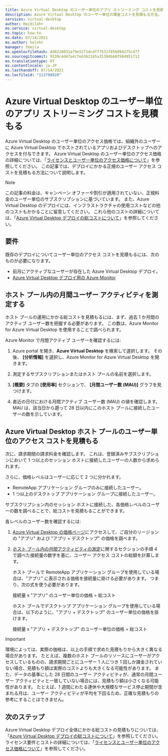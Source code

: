 ```yaml
---
title: Azure Virtual Desktop のユーザー単位のアプリ ストリーミング コストを見積もる - Azure
description: Azure Virtual Desktop のユーザー単位の課金コストを見積もる方法。
services: virtual-desktop
author: Heidilohr
ms.service: virtual-desktop
ms.topic: how-to
ms.date: 07/14/2021
ms.author: helohr
manager: femila
ms.openlocfilehash: 4d0218031a79e5271dcdff7531f856094175c477
ms.sourcegitcommit: 9339c4d47a4c7eb3621b5a31384bb0f504951712
ms.translationtype: HT
ms.contentlocale: ja-JP
ms.lasthandoff: 07/14/2021
ms.locfileid: "113798928"
---
```

# <a name="estimate-per-user-app-streaming-costs-for-azure-virtual-desktop"></a>Azure Virtual Desktop のユーザー単位のアプリ ストリーミング コストを見積もる

Azure Virtual Desktop のユーザー単位のアクセス価格では、組織外のユーザーに Azure Virtual Desktop でホストされているアプリおよびデスクトップへのアクセスを付与できます。 Azure Virtual Desktop のユーザー単位のアクセス価格の詳細については、「[ライセンスとユーザー単位のアクセス価格について](licensing.md)」を参照してください。 この記事では、デプロイにかかる正規のユーザー アクセス コストを見積もる方法について説明します。

>[!NOTE]
>この記事の料金は、キャンペーン オファーや割引が適用されていない、正規料金のユーザー単位のサブスクリプションに基づいています。 また、Azure Virtual Desktop のデプロイには、インフラストラクチャの使用コストなどの他のコストもかかることに留意してください。 これら他のコストの詳細については、「[Azure Virtual Desktop デプロイの総コストについて](total-costs.md)」を参照してください。

## <a name="requirements"></a>要件

既存のデプロイについてユーザー単位のアクセス コストを見積もるには、次のものが必要になります。

- 前月にアクティブなユーザーが存在した Azure Virtual Desktop デプロイ。
- [Azure Virtual Desktop デプロイ用の Azure Monitor](../azure-monitor.md)

## <a name="measure-monthly-user-activity-in-a-host-pool"></a>ホスト プール内の月間ユーザー アクティビティを測定する

ホスト プールの運用にかかる総コストを見積もるには、まず、過去 1 か月間のアクティブ ユーザー数を把握する必要があります。 この数は、Azure Monitor for Azure Virtual Desktop を使用することで調べられます。

Azure Monitor で月間アクティブ ユーザーを確認するには:

1. Azure portal を開き、**Azure Virtual Desktop** を検索して選択します。 その後、 **[分析情報]** を選択し、Azure Monitor for Azure Virtual Desktop を開きます。

2. 測定するサブスクリプションまたはホスト プールの名前を選択します。

3. **[概要]** タブの **[使用率]** セクションで、 **[月間ユーザー数 (MAU)]** グラフを見つけます。

4. 直近の日付における月間アクティブ ユーザー数 (MAU) の値を確認します。 MAU は、該当日から遡って 28 日以内にこのホスト プールに接続したユーザーの数を示しています。

## <a name="estimate-per-user-access-costs-for-an-azure-virtual-desktop-host-pool"></a>Azure Virtual Desktop ホスト プールのユーザー単位のアクセス コストを見積もる

次に、請求期間の請求料金を確認します。 これは、登録済みサブスクリプションにおいて 1 つ以上のセッション ホストに接続したユーザーの人数から求められます。

さらに、価格レベルはユーザーに応じて 2 つに分かれます。

- RemoteApp アプリケーション グループのみに接続したユーザー。
- 1 つ以上のデスクトップ アプリケーション グループに接続したユーザー。

サブスクリプション内のセッション ホストに接続した、各価格レベルのユーザーの数を調べることで、総コストを見積もることができます。

各レベルのユーザー数を確認するには:

1. [Azure Virtual Desktop の価格ページ](https://azure.microsoft.com/pricing/details/virtual-desktop/)にアクセスして、ご自分のリージョンの "アプリ" および "アプリ + デスクトップ" の価格を調べます。
2. [ホスト プール内の月間アクティビティの測定](#measure-monthly-user-activity-in-a-host-pool)に関するセクションの手順 4 で調べた接続量の数字を基に、ユーザー アクセス コストの総額を計算します。
   
   ホスト プールで RemoteApp アプリケーション グループを使用している場合は、"アプリ" に表示される価格を接続量に掛ける必要があります。 つまり、次の式を使う必要があります。

   接続量 x "アプリ" のユーザー単位の価格 = 総コスト

   ホスト プールでデスクトップ アプリケーション グループを使用している場合は、以下のように、"アプリ + デスクトップ" のユーザー単位の価格を掛けます。

   接続量 x "アプリ + デスクトップ" のユーザー単位の価格 = 総コスト

>[!IMPORTANT]
>環境によっては、実際の価格は、以上の手順で求めた見積もりから大きく異なる場合があります。 たとえば、複数のホスト プールのリソースにユーザーがアクセスしているものの、請求期間ごとにユーザー 1 人につき 1 回しか課金されていない場合、見積もり額は実際のコストよりも大きくなる可能性があります。 また、データの基準にした 28 日間のユーザー アクティビティが、通常の月間ユーザー アクティビティと一致していない場合には、見積もり額は小さくなる可能性があります。 たとえば、1 週間にわたる連休や大規模なサービス停止期間が含まれる月は、ユーザー アクティビティが平均を下回るため、正確な見積もりの参考にすることはできません。

## <a name="next-steps"></a>次のステップ

Azure Virtual Desktop デプロイ全体にかかる総コストの見積もりについては、「[Azure Virtual Desktop デプロイの総コストについて](total-costs.md)」を参照してください。 ライセンス要件とコストの詳細については、「[ライセンスとユーザー単位のアクセス価格について](licensing.md)」を参照してください。
